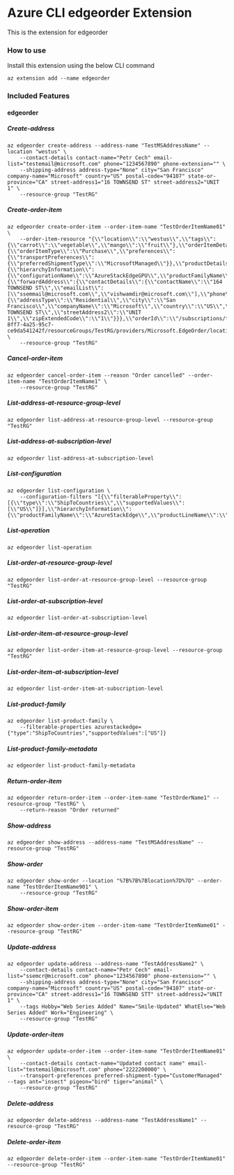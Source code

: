 # Azure CLI edgeorder Extension #
This is the extension for edgeorder

### How to use ###
Install this extension using the below CLI command
```
az extension add --name edgeorder
```

### Included Features ###
#### edgeorder ####
##### Create-address #####
```
az edgeorder create-address --address-name "TestMSAddressName" --location "westus" \
    --contact-details contact-name="Petr Cech" email-list="testemail@microsoft.com" phone="1234567890" phone-extension="" \
    --shipping-address address-type="None" city="San Francisco" company-name="Microsoft" country="US" postal-code="94107" state-or-province="CA" street-address1="16 TOWNSEND ST" street-address2="UNIT 1" \
    --resource-group "TestRG" 
```
##### Create-order-item #####
```
az edgeorder create-order-item --order-item-name "TestOrderItemName01" \
    --order-item-resource "{\\"location\\":\\"westus\\",\\"tags\\":{\\"carrot\\":\\"vegetable\\",\\"mango\\":\\"fruit\\"},\\"orderItemDetails\\":{\\"orderItemType\\":\\"Purchase\\",\\"preferences\\":{\\"transportPreferences\\":{\\"preferredShipmentType\\":\\"MicrosoftManaged\\"}},\\"productDetails\\":{\\"hierarchyInformation\\":{\\"configurationName\\":\\"AzureStackEdgeGPU\\",\\"productFamilyName\\":\\"AzureStackEdge\\",\\"productLineName\\":\\"AzureStackEdge\\",\\"productName\\":\\"AzureStackEdgeGPU\\"}}},\\"addressDetails\\":{\\"forwardAddress\\":{\\"contactDetails\\":{\\"contactName\\":\\"164 TOWNSEND ST\\",\\"emailList\\":[\\"ssemmail@microsoft.com\\",\\"vishwamdir@microsoft.com\\"],\\"phone\\":\\"3213131190\\"},\\"shippingAddress\\":{\\"addressType\\":\\"Residential\\",\\"city\\":\\"San Francisco\\",\\"companyName\\":\\"Microsoft\\",\\"country\\":\\"US\\",\\"postalCode\\":\\"94107\\",\\"stateOrProvince\\":\\"CA\\",\\"streetAddress1\\":\\"16 TOWNSEND ST\\",\\"streetAddress2\\":\\"UNIT 1\\",\\"zipExtendedCode\\":\\"1\\"}}},\\"orderId\\":\\"/subscriptions/fa68082f-8ff7-4a25-95c7-ce9da541242f/resourceGroups/TestRG/providers/Microsoft.EdgeOrder/locations/westus/orders/TestOrderItemName01\\"}" \
    --resource-group "TestRG" 
```
##### Cancel-order-item #####
```
az edgeorder cancel-order-item --reason "Order cancelled" --order-item-name "TestOrderItemName1" \
    --resource-group "TestRG" 
```
##### List-address-at-resource-group-level #####
```
az edgeorder list-address-at-resource-group-level --resource-group "TestRG"
```
##### List-address-at-subscription-level #####
```
az edgeorder list-address-at-subscription-level
```
##### List-configuration #####
```
az edgeorder list-configuration \
    --configuration-filters "[{\\"filterableProperty\\":[{\\"type\\":\\"ShipToCountries\\",\\"supportedValues\\":[\\"US\\"]}],\\"hierarchyInformation\\":{\\"productFamilyName\\":\\"AzureStackEdge\\",\\"productLineName\\":\\"AzureStackEdge\\",\\"productName\\":\\"AzureStackEdgeGPU\\"}}]" 
```
##### List-operation #####
```
az edgeorder list-operation
```
##### List-order-at-resource-group-level #####
```
az edgeorder list-order-at-resource-group-level --resource-group "TestRG"
```
##### List-order-at-subscription-level #####
```
az edgeorder list-order-at-subscription-level
```
##### List-order-item-at-resource-group-level #####
```
az edgeorder list-order-item-at-resource-group-level --resource-group "TestRG"
```
##### List-order-item-at-subscription-level #####
```
az edgeorder list-order-item-at-subscription-level
```
##### List-product-family #####
```
az edgeorder list-product-family \
    --filterable-properties azurestackedge={"type":"ShipToCountries","supportedValues":["US"]} 
```
##### List-product-family-metadata #####
```
az edgeorder list-product-family-metadata
```
##### Return-order-item #####
```
az edgeorder return-order-item --order-item-name "TestOrderName1" --resource-group "TestRG" \
    --return-reason "Order returned" 
```
##### Show-address #####
```
az edgeorder show-address --address-name "TestMSAddressName" --resource-group "TestRG"
```
##### Show-order #####
```
az edgeorder show-order --location "%7B%7B%7Blocation%7D%7D" --order-name "TestOrderItemName901" \
    --resource-group "TestRG" 
```
##### Show-order-item #####
```
az edgeorder show-order-item --order-item-name "TestOrderItemName01" --resource-group "TestRG"
```
##### Update-address #####
```
az edgeorder update-address --address-name "TestAddressName2" \
    --contact-details contact-name="Petr Cech" email-list="ssemcr@microsoft.com" phone="1234567890" phone-extension="" \
    --shipping-address address-type="None" city="San Francisco" company-name="Microsoft" country="US" postal-code="94107" state-or-province="CA" street-address1="16 TOWNSEND STT" street-address2="UNIT 1" \
    --tags Hobby="Web Series Added" Name="Smile-Updated" WhatElse="Web Series Added" Work="Engineering" \
    --resource-group "TestRG" 
```
##### Update-order-item #####
```
az edgeorder update-order-item --order-item-name "TestOrderItemName01" \
    --contact-details contact-name="Updated contact name" email-list="testemail@microsoft.com" phone="2222200000" \
    --transport-preferences preferred-shipment-type="CustomerManaged" --tags ant="insect" pigeon="bird" tiger="animal" \
    --resource-group "TestRG" 
```
##### Delete-address #####
```
az edgeorder delete-address --address-name "TestAddressName1" --resource-group "TestRG"
```
##### Delete-order-item #####
```
az edgeorder delete-order-item --order-item-name "TestOrderItemName01" --resource-group "TestRG"
```